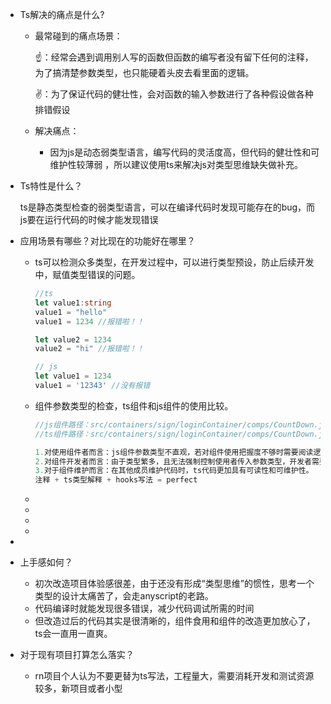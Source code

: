 <!--
 * @Author: 大晴
 * @Date: 2021-04-21 20:58:45
 * @LastEditors: 大晴
 * @LastEditTime: 2021-04-21 20:59:02
 * @Description: 
-->
- Ts解决的痛点是什么?

  - 最常碰到的痛点场景：

    ☝️：经常会遇到调用别人写的函数但函数的编写者没有留下任何的注释，为了搞清楚参数类型，也只能硬着头皮去看里面的逻辑。

    ✌️：为了保证代码的健壮性，会对函数的输入参数进行了各种假设做各种排错假设

  

  - 解决痛点：
    - 因为js是动态弱类型语言，编写代码的灵活度高，但代码的健壮性和可维护性较薄弱 ，所以建议使用ts来解决js对类型思维缺失做补充。

  

- Ts特性是什么？

  ts是静态类型检查的弱类型语言，可以在编译代码时发现可能存在的bug，而js要在运行代码的时候才能发现错误

  

- 应用场景有哪些？对比现在的功能好在哪里？

  - ts可以检测众多类型，在开发过程中，可以进行类型预设，防止后续开发中，赋值类型错误的问题。

    ```typescript
    //ts
    let value1:string
    value1 = "hello"
    value1 = 1234 //报错啦！！
    
    let value2 = 1234
    value2 = "hi" //报错啦！！
    ```

    ```javascript
    // js
    let value1 = 1234
    value1 = '12343' //没有报错
    ```

    

  - 组件参数类型的检查，ts组件和js组件的使用比较。

    ```javascript
    //js组件路径：src/containers/sign/loginContainer/comps/CountDown.js
    //ts组件路径：src/containers/sign/loginContainer/comps/CountDown.js
    
    1.对使用组件者而言：js组件参数类型不直观，若对组件使用把握度不够时需要阅读逻辑后再去思考参数传入的安全性。
    2.对组件开发者而言：由于类型繁多，且无法强制控制使用者传入参数类型，开发者需要考虑参数传入的类型或是否为空的问题做过多的安全校验。
    3.对于组件维护而言：在其他成员维护代码时，ts代码更加具有可读性和可维护性。
    注释 + ts类型解释 + hooks写法 = perfect 
    
    ```

  - 

  - 

  - 

  - 

- 

- 上手感如何？

  - 初次改造项目体验感很差，由于还没有形成“类型思维”的惯性，思考一个类型的设计太痛苦了，会走anyscript的老路。
  - 代码编译时就能发现很多错误，减少代码调试所需的时间
  - 但改造过后的代码其实是很清晰的，组件食用和组件的改造更加放心了，ts会一直用一直爽。

  

- 对于现有项目打算怎么落实？

  - rn项目个人认为不要更替为ts写法，工程量大，需要消耗开发和测试资源较多，新项目或者小型

